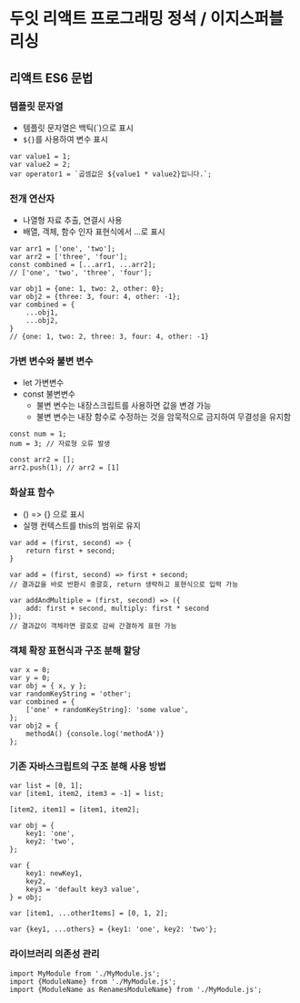 # 두잇 리액트 프로그래밍 정석 / 이지스퍼블리싱
## 리액트 ES6 문법
### 템플릿 문자열
- 템플릿 문자열은 백틱(`)으로 표시
- `${}`를 사용하여 변수 표시 
```
var value1 = 1;
var value2 = 2;
var operator1 = `곱셈값은 ${value1 * value2}입니다.`;
```
### 전개 연산자 
- 나열형 자료 추출, 연결시 사용
- 배열, 객체, 함수 인자 표현식에서 ...로 표시
```
var arr1 = ['one', 'two'];
var arr2 = ['three', 'four'];
const combined = [...arr1, ...arr2];
// ['one', 'two', 'three', 'four'];

var obj1 = {one: 1, two: 2, other: 0};
var obj2 = {three: 3, four: 4, other: -1};
var combined = {
    ...obj1,
    ...obj2,
}
// {one: 1, two: 2, three: 3, four: 4, other: -1}
```

### 가변 변수와 불변 변수
- let 가변변수
- const 불변변수 
    - 불변 변수는 내장스크립트를 사용하면 값을 변경 가능
    - 불변 변수는 내장 함수로 수정하는 것을 암묵적으로 금지하여 무결성을 유지함 
```
const num = 1;
num = 3; // 자료형 오류 발생

const arr2 = [];
arr2.push(1); // arr2 = [1]
```

### 화살표 함수
- () => {} 으로 표시
- 실행 컨텍스트를 this의 범위로 유지 
 
```
var add = (first, second) => {
    return first + second;
}

var add = (first, second) => first + second;
// 결과값을 바로 반환시 중괄호, return 생략하고 표현식으로 입력 가능

var addAndMultiple = (first, second) => ({
    add: first + second, multiply: first * second
});
// 결과값이 객체라면 괄호로 감싸 간결하게 표현 가능 

```

### 객체 확장 표현식과 구조 분해 할당 
```
var x = 0;
var y = 0;
var obj = { x, y };
var randomKeyString = 'other';
var combined = {
    ['one' + randomKeyString]: 'some value',
};
var obj2 = {
    methodA() {console.log('methodA')}
};
```

### 기존 자바스크립트의 구조 분해 사용 방법
```
var list = [0, 1];
var [item1, item2, item3 = -1] = list;

[item2, item1] = [item1, item2];

var obj = {
    key1: 'one',
    key2: 'two',
};

var {
    key1: newKey1,
    key2,
    key3 = 'default key3 value',
} = obj;

var [item1, ...otherItems] = [0, 1, 2];

var {key1, ...others} = {key1: 'one', key2: 'two'};
```

### 라이브러리 의존성 관리 
```
import MyModule from './MyModule.js';
import {ModuleName} from './MyModule.js';
import {ModuleName as RenamesModuleName} from './MyModule.js';
```

